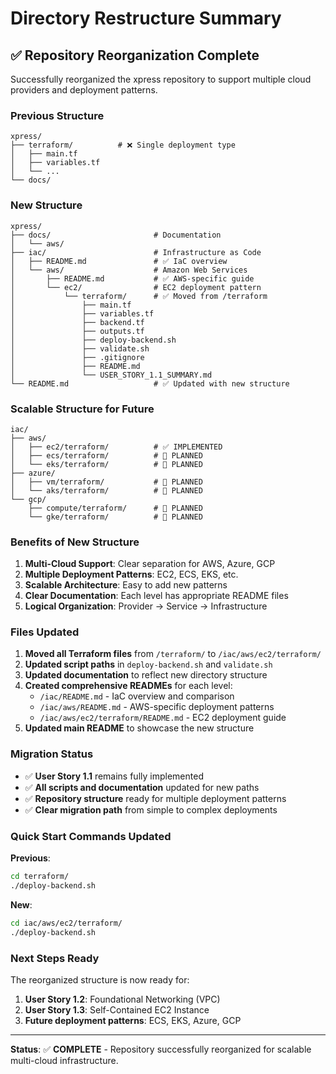 # Directory Restructure Summary

## ✅ **Repository Reorganization Complete**

Successfully reorganized the xpress repository to support multiple cloud providers and deployment patterns.

### **Previous Structure**
```
xpress/
├── terraform/          # ❌ Single deployment type
│   ├── main.tf
│   ├── variables.tf
│   └── ...
└── docs/
```

### **New Structure**
```
xpress/
├── docs/                       # Documentation
│   └── aws/
├── iac/                        # Infrastructure as Code
│   ├── README.md               # ✅ IaC overview
│   └── aws/                    # Amazon Web Services
│       ├── README.md           # ✅ AWS-specific guide
│       └── ec2/                # EC2 deployment pattern
│           └── terraform/      # ✅ Moved from /terraform
│               ├── main.tf
│               ├── variables.tf
│               ├── backend.tf
│               ├── outputs.tf
│               ├── deploy-backend.sh
│               ├── validate.sh
│               ├── .gitignore
│               ├── README.md
│               └── USER_STORY_1.1_SUMMARY.md
└── README.md                   # ✅ Updated with new structure
```

### **Scalable Structure for Future**
```
iac/
├── aws/
│   ├── ec2/terraform/          # ✅ IMPLEMENTED
│   ├── ecs/terraform/          # 🔄 PLANNED
│   └── eks/terraform/          # 🔄 PLANNED
├── azure/
│   ├── vm/terraform/           # 🔄 PLANNED
│   └── aks/terraform/          # 🔄 PLANNED
└── gcp/
    ├── compute/terraform/      # 🔄 PLANNED
    └── gke/terraform/          # 🔄 PLANNED
```

### **Benefits of New Structure**

1. **Multi-Cloud Support**: Clear separation for AWS, Azure, GCP
2. **Multiple Deployment Patterns**: EC2, ECS, EKS, etc.
3. **Scalable Architecture**: Easy to add new patterns
4. **Clear Documentation**: Each level has appropriate README files
5. **Logical Organization**: Provider → Service → Infrastructure

### **Files Updated**

1. **Moved all Terraform files** from `/terraform/` to `/iac/aws/ec2/terraform/`
2. **Updated script paths** in `deploy-backend.sh` and `validate.sh`
3. **Updated documentation** to reflect new directory structure
4. **Created comprehensive READMEs** for each level:
   - `/iac/README.md` - IaC overview and comparison
   - `/iac/aws/README.md` - AWS-specific deployment patterns
   - `/iac/aws/ec2/terraform/README.md` - EC2 deployment guide
5. **Updated main README** to showcase the new structure

### **Migration Status**

- ✅ **User Story 1.1** remains fully implemented
- ✅ **All scripts and documentation** updated for new paths
- ✅ **Repository structure** ready for multiple deployment patterns
- ✅ **Clear migration path** from simple to complex deployments

### **Quick Start Commands Updated**

**Previous**:
```bash
cd terraform/
./deploy-backend.sh
```

**New**:
```bash
cd iac/aws/ec2/terraform/
./deploy-backend.sh
```

### **Next Steps Ready**

The reorganized structure is now ready for:
1. **User Story 1.2**: Foundational Networking (VPC)
2. **User Story 1.3**: Self-Contained EC2 Instance
3. **Future deployment patterns**: ECS, EKS, Azure, GCP

---

**Status**: ✅ **COMPLETE** - Repository successfully reorganized for scalable multi-cloud infrastructure.

